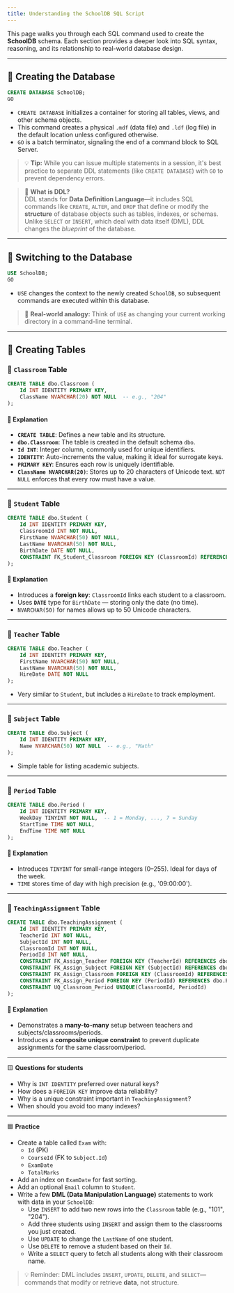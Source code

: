 ```yaml
---
title: Understanding the SchoolDB SQL Script
---
```


This page walks you through each SQL command used to create the **SchoolDB** schema. Each section provides a deeper look into SQL syntax, reasoning, and its relationship to real-world database design.

---

## 🔹 Creating the Database

```sql
CREATE DATABASE SchoolDB;
GO
```

- `CREATE DATABASE` initializes a container for storing all tables, views, and other schema objects.
- This command creates a physical `.mdf` (data file) and `.ldf` (log file) in the default location unless configured otherwise.
- `GO` is a batch terminator, signaling the end of a command block to SQL Server.

> 💡 **Tip:** While you can issue multiple statements in a session, it's best practice to separate DDL statements (like `CREATE DATABASE`) with `GO` to prevent dependency errors.

> 🔧 **What is DDL?**  
> DDL stands for **Data Definition Language**—it includes SQL commands like `CREATE`, `ALTER`, and `DROP` that define or modify the **structure** of database objects such as tables, indexes, or schemas.  
> Unlike `SELECT` or `INSERT`, which deal with data itself (DML), DDL changes the _blueprint_ of the database.

---

## 🔹 Switching to the Database

```sql
USE SchoolDB;
GO
```

- `USE` changes the context to the newly created `SchoolDB`, so subsequent commands are executed within this database.

> 📌 **Real-world analogy:** Think of `USE` as changing your current working directory in a command-line terminal.

---

## 🔹 Creating Tables

### 🔸 `Classroom` Table

```sql
CREATE TABLE dbo.Classroom (
    Id INT IDENTITY PRIMARY KEY,
    ClassName NVARCHAR(20) NOT NULL  -- e.g., "204"
);
```

#### 🧠 Explanation

- **`CREATE TABLE`**: Defines a new table and its structure.
- **`dbo.Classroom`**: The table is created in the default schema `dbo`.
- **`Id INT`**: Integer column, commonly used for unique identifiers.
- **`IDENTITY`**: Auto-increments the value, making it ideal for surrogate keys.
- **`PRIMARY KEY`**: Ensures each row is uniquely identifiable.
- **`ClassName NVARCHAR(20)`**: Stores up to 20 characters of Unicode text. `NOT NULL` enforces that every row must have a value.

---

### 🔸 `Student` Table

```sql
CREATE TABLE dbo.Student (
    Id INT IDENTITY PRIMARY KEY,
    ClassroomId INT NOT NULL,
    FirstName NVARCHAR(50) NOT NULL,
    LastName NVARCHAR(50) NOT NULL,
    BirthDate DATE NOT NULL,
    CONSTRAINT FK_Student_Classroom FOREIGN KEY (ClassroomId) REFERENCES dbo.Classroom(Id)
);
```

#### 🧠 Explanation

- Introduces a **foreign key**: `ClassroomId` links each student to a classroom.
- Uses **`DATE`** type for `BirthDate` — storing only the date (no time).
- `NVARCHAR(50)` for names allows up to 50 Unicode characters.

---

### 🔸 `Teacher` Table

```sql
CREATE TABLE dbo.Teacher (
    Id INT IDENTITY PRIMARY KEY,
    FirstName NVARCHAR(50) NOT NULL,
    LastName NVARCHAR(50) NOT NULL,
    HireDate DATE NOT NULL
);
```

- Very similar to `Student`, but includes a `HireDate` to track employment.

---

### 🔸 `Subject` Table

```sql
CREATE TABLE dbo.Subject (
    Id INT IDENTITY PRIMARY KEY,
    Name NVARCHAR(50) NOT NULL  -- e.g., "Math"
);
```

- Simple table for listing academic subjects.

---

### 🔸 `Period` Table

```sql
CREATE TABLE dbo.Period (
    Id INT IDENTITY PRIMARY KEY,
    WeekDay TINYINT NOT NULL,  -- 1 = Monday, ..., 7 = Sunday
    StartTime TIME NOT NULL,
    EndTime TIME NOT NULL
);
```

#### 🧠 Explanation

- Introduces `TINYINT` for small-range integers (0–255). Ideal for days of the week.
- `TIME` stores time of day with high precision (e.g., '09:00:00').

---

### 🔸 `TeachingAssignment` Table

```sql
CREATE TABLE dbo.TeachingAssignment (
    Id INT IDENTITY PRIMARY KEY,
    TeacherId INT NOT NULL,
    SubjectId INT NOT NULL,
    ClassroomId INT NOT NULL,
    PeriodId INT NOT NULL,
    CONSTRAINT FK_Assign_Teacher FOREIGN KEY (TeacherId) REFERENCES dbo.Teacher(Id),
    CONSTRAINT FK_Assign_Subject FOREIGN KEY (SubjectId) REFERENCES dbo.Subject(Id),
    CONSTRAINT FK_Assign_Classroom FOREIGN KEY (ClassroomId) REFERENCES dbo.Classroom(Id),
    CONSTRAINT FK_Assign_Period FOREIGN KEY (PeriodId) REFERENCES dbo.Period(Id),
    CONSTRAINT UQ_Classroom_Period UNIQUE(ClassroomId, PeriodId)
);
```

#### 🧠 Explanation

- Demonstrates a **many-to-many** setup between teachers and subjects/classrooms/periods.
- Introduces a **composite unique constraint** to prevent duplicate assignments for the same classroom/period.

---

🟨 **Questions for students**

- Why is `INT IDENTITY` preferred over natural keys?
- How does a `FOREIGN KEY` improve data reliability?
- Why is a unique constraint important in `TeachingAssignment`?
- When should you avoid too many indexes?

---

🟦 **Practice**

- Create a table called `Exam` with:
  - `Id` (PK)
  - `CourseId` (FK to `Subject.Id`)
  - `ExamDate`
  - `TotalMarks`
- Add an index on `ExamDate` for fast sorting.
- Add an optional `Email` column to `Student`.
- Write a few **DML (Data Manipulation Language)** statements to work with data in your `SchoolDB`:
  - Use `INSERT` to add two new rows into the `Classroom` table (e.g., "101", "204").
  - Add three students using `INSERT` and assign them to the classrooms you just created.
  - Use `UPDATE` to change the `LastName` of one student.
  - Use `DELETE` to remove a student based on their `Id`.
  - Write a `SELECT` query to fetch all students along with their classroom name.

> 💡 Reminder: DML includes `INSERT`, `UPDATE`, `DELETE`, and `SELECT`—commands that modify or retrieve **data**, not structure.
